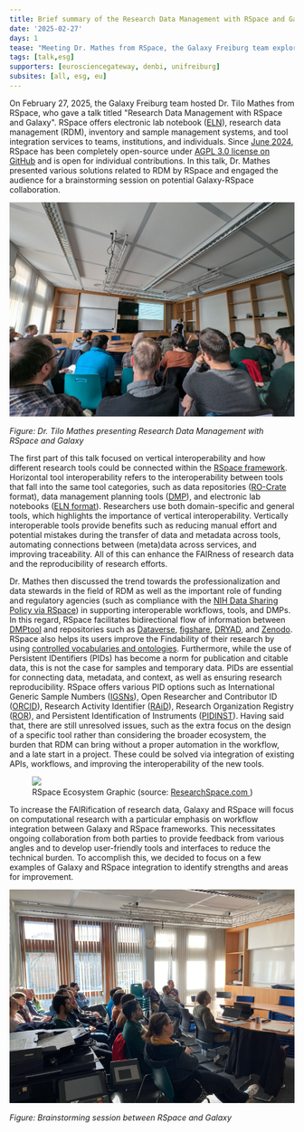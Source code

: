 ```yaml
---
title: Brief summary of the Research Data Management with RSpace and Galaxy meeting
date: '2025-02-27'
days: 1
tease: "Meeting Dr. Mathes from RSpace, the Galaxy Freiburg team explored new ways to streamline research data management."
tags: [talk,esg]
supporters: [eurosciencegateway, denbi, unifreiburg]
subsites: [all, esg, eu]
---
```

On February 27, 2025, the Galaxy Freiburg team hosted Dr. Tilo Mathes from RSpace, who gave a talk titled "Research Data Management with RSpace and Galaxy".
RSpace offers electronic lab notebook ([ELN](https://en.wikipedia.org/wiki/Electronic_lab_notebook)), research data management (RDM),
inventory and sample management systems, and tool integration services to teams, institutions, and individuals. Since [June 2024](https://www.researchspace.com/blog/research-space-embraces-open-source-to-empower-fair-data-workflows),
RSpace has been completely open-source under [AGPL 3.0 license on GitHub](https://github.com/rspace-os) and is open for individual contributions. In this talk, Dr. Mathes presented various solutions related to
RDM by RSpace and engaged the audience for a brainstorming session on potential Galaxy-RSpace collaboration.

![Dr. Tilo Mathes presenting Research Data Management with RSpace and Galaxy](./rspace1.jpg)

*Figure: Dr. Tilo Mathes presenting Research Data Management with RSpace and Galaxy*

The first part of this talk focused on vertical interoperability and how different research tools could be connected within the
[RSpace framework](https://www.researchspace.com/blog/the-time-is-now-vertical-interoperability-between-research-tools-an-essential-enabler-for-the-fairification-of-data).
Horizontal tool interoperability refers to the interoperability between tools that fall into the same tool categories, such as data repositories ([RO-Crate](https://www.researchobject.org/ro-crate/) format),
data management planning tools ([DMP](https://zenodo.org/records/10658522)), and electronic lab notebooks ([ELN format](https://github.com/TheELNConsortium/TheELNFileFormat)).
Researchers use both domain-specific and general tools, which highlights the importance of vertical interoperability.
Vertically interoperable tools provide benefits such as reducing manual effort and potential mistakes during the transfer of data and metadata across tools, automating connections between (meta)data across services, and improving traceability.
All of this can enhance the FAIRness of research data and the reproducibility of research efforts.

Dr. Mathes then discussed the trend towards the professionalization and data stewards in the field of RDM as well as the important role of funding and regulatory agencies
(such as compliance with the [NIH Data Sharing Policy via RSpace](https://www.researchspace.com/research-integrity)) in supporting interoperable workflows, tools, and DMPs.
In this regard, RSpace facilitates bidirectional flow of information between [DMPtool](https://dmptool.org/) and repositories such as [Dataverse](https://dataverse.org/), [figshare](https://figshare.com/), [DRYAD](https://datadryad.org/),
and [Zenodo](https://zenodo.org/). RSpace also helps its users improve the Findability of their research by using [controlled vocabularies and ontologies](https://documentation.researchspace.com/article/8ujmvpa1no-tagging-documents).
Furthermore, while the use of Persistent IDentifiers (PIDs) has become a norm for publication and citable data, this is not the case for samples and temporary data.
PIDs are essential for connecting data, metadata, and context, as well as ensuring research reproducibility. RSpace offers various PID options such as International Generic Sample Numbers ([IGSNs](https://ev.igsn.org/)), Open Researcher and Contributor ID ([ORCID](https://orcid.org/)), Research Activity Identifier ([RAiD](https://raid.org/)), Research Organization Registry ([ROR](https://ror.org/)), and Persistent Identification of Instruments ([PIDINST](https://docs.pidinst.org/en/latest/)). Having said that, there are still unresolved issues, such as the extra focus on the design of a specific tool rather than considering the broader ecosystem, the burden that RDM can bring without a proper automation in the workflow, and a late start in a project. These could be solved via integration of existing APIs, workflows, and improving the interoperability of the new tools.

<figure class="figure">
    <img src="https://cdn.prod.website-files.com/60215038b8c6126015a54745/67a379b756739a12d9ef507f_data-src-image-f7fc857f-fbd5-4f0b-b5f5-0111053f19f7.png" 
         class="figure-img img-fluid rounded">
    <figcaption class="figure-caption">
        RSpace Ecosystem Graphic (source: 
        <a href="https://www.researchspace.com/blog/the-time-is-now-vertical-interoperability-between-research-tools-an-essential-enabler-for-the-fairification-of-data" target="_blank">
            ResearchSpace.com
        </a>)
    </figcaption>
</figure>

To increase the FAIRification of research data, Galaxy and RSpace will focus on computational research with a particular emphasis on workflow integration between Galaxy and RSpace frameworks.
This necessitates ongoing collaboration from both parties to provide feedback from various angles and to develop user-friendly tools and interfaces to reduce the technical burden.
To accomplish this, we decided to focus on a few examples of Galaxy and RSpace integration to identify strengths and areas for improvement.

![Brainstorming session between RSpace and Galaxy](./rspace2.png)

*Figure: Brainstorming session between RSpace and Galaxy*
